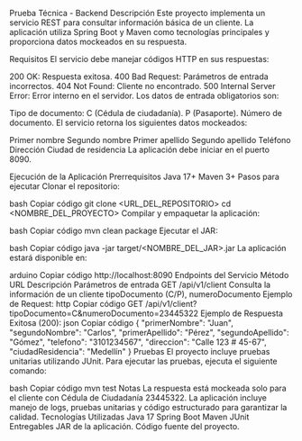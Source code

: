 Prueba Técnica - Backend
Descripción
Este proyecto implementa un servicio REST para consultar información básica de un cliente. La aplicación utiliza Spring Boot y Maven como tecnologías principales y proporciona datos mockeados en su respuesta.

Requisitos
El servicio debe manejar códigos HTTP en sus respuestas:

200 OK: Respuesta exitosa.
400 Bad Request: Parámetros de entrada incorrectos.
404 Not Found: Cliente no encontrado.
500 Internal Server Error: Error interno en el servidor.
Los datos de entrada obligatorios son:

Tipo de documento:
C (Cédula de ciudadanía).
P (Pasaporte).
Número de documento.
El servicio retorna los siguientes datos mockeados:

Primer nombre
Segundo nombre
Primer apellido
Segundo apellido
Teléfono
Dirección
Ciudad de residencia
La aplicación debe iniciar en el puerto 8090.

Ejecución de la Aplicación
Prerrequisitos
Java 17+
Maven 3+
Pasos para ejecutar
Clonar el repositorio:

bash
Copiar código
git clone <URL_DEL_REPOSITORIO>
cd <NOMBRE_DEL_PROYECTO>
Compilar y empaquetar la aplicación:

bash
Copiar código
mvn clean package
Ejecutar el JAR:

bash
Copiar código
java -jar target/<NOMBRE_DEL_JAR>.jar
La aplicación estará disponible en:

arduino
Copiar código
http://localhost:8090
Endpoints del Servicio
Método	URL	Descripción	Parámetros de entrada
GET	/api/v1/client	Consulta la información de un cliente	tipoDocumento (C/P), numeroDocumento
Ejemplo de Request:
http
Copiar código
GET /api/v1/client?tipoDocumento=C&numeroDocumento=23445322
Ejemplo de Respuesta Exitosa (200):
json
Copiar código
{
  "primerNombre": "Juan",
  "segundoNombre": "Carlos",
  "primerApellido": "Pérez",
  "segundoApellido": "Gómez",
  "telefono": "3101234567",
  "direccion": "Calle 123 # 45-67",
  "ciudadResidencia": "Medellín"
}
Pruebas
El proyecto incluye pruebas unitarias utilizando JUnit. Para ejecutar las pruebas, ejecuta el siguiente comando:

bash
Copiar código
mvn test
Notas
La respuesta está mockeada solo para el cliente con Cédula de Ciudadanía 23445322.
La aplicación incluye manejo de logs, pruebas unitarias y código estructurado para garantizar la calidad.
Tecnologías Utilizadas
Java 17
Spring Boot
Maven
JUnit
Entregables
JAR de la aplicación.
Código fuente del proyecto.
